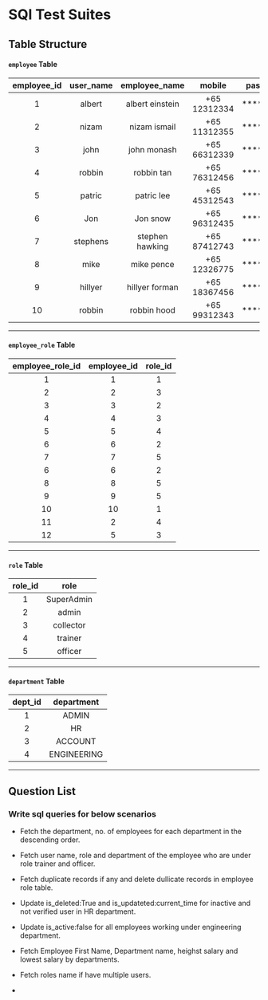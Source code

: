 # SQl Test Suites


## Table Structure

#### `employee` Table

| employee_id | user_name | employee_name | mobile | password | user_role_id | Dept_id | is_active | is_verified | Is_deleted | salary | created_at | updated_at
| :---: | :---: | :---: | :---: | :---: | :---: | :---: | :---: | :---: | :---: | :---: | :---: | :---: |
| 1	| albert | albert einstein    | +65 12312334 | ********* | 1 | 4 | True| True| False| 4920 |2021-03-24 02:06:52.404160| 2021-03-24 02:06:52.404160
| 2	| nizam  | nizam ismail 	| +65 11312355 | ********* | 2 | 2 | True | True | 	False | 6873 |2021-03-24 02:06:52.404160 | 2021-03-24 02:06:52.404160
| 3	| john	 | john monash   | +65 66312339 | ********* | 3 | 3 | True | True | 	False | 5487 |2021-03-24 02:06:52.404160 | 2021-03-24 02:06:52.404160
| 4	| robbin | robbin tan	| +65 76312456 | ********* | 4 | 3 | True | false |	False | 5596 |2021-04-24 02:06:52.404160 | 2021-04-26 02:06:52.404160
| 5	| patric | patric lee	| +65 45312543 | ********* | 5 | 4 | True | True | 	False | 4569 |2021-04-24 02:06:52.404160 | 2021-04-24 02:06:52.404160
| 6	| Jon    | Jon snow		| +65 96312435 | ********* | 6 | 2 | False | False |	False | 4676 |2021-04-24 02:06:52.404160 | 2021-04-24 02:06:52.404160
| 7	| stephens | stephen hawking	| +65 87412743 | ********* | 7 | 1 | True | True | 	False | 5735 |2021-05-24 02:06:52.404160 | 2021-05-48 02:06:52.404160
| 8	| mike   | mike pence		| +65 12326775 | ********* | 8 | 1 | True | True | 	False | 3934 |2021-05-24 02:06:52.404160 | 2021-05-27 02:06:52.404160
| 9	| hillyer| hillyer forman	| +65 18367456 | ********* | 9 | 3 | False | True | 	False | 7743 |2021-05-24 02:06:52.404160 | 2021-05-29 02:06:52.404160
|10	| robbin | robbin hood	| +65 99312343 | ********* | 10 | 4| True | True | 	False | null |2021-05-24 02:06:52.404160 | 2021-05-24 02:06:52.404160
___
#### `employee_role` Table

| employee_role_id | employee_id | role_id |
| :---: | :---: | :---: |
|1	| 1	| 1
|2	| 2	| 3
|3	| 3	| 2
|4	| 4	| 3
|5	| 5	| 4
|6	| 6	| 2
|7	| 7	| 5
|6	| 6	| 2
|8	| 8	| 5
|9	| 9	| 5
|10	| 10| 1
|11	| 2	| 4
|12	| 5	| 3
___
#### `role` Table

| role_id | role |
| :---: | :---: | 
|1	| SuperAdmin
|2	| admin
|3	| collector
|4	| trainer
|5	| officer
___
#### `department` Table

| dept_id | department |
| :---: | :---: | 
|1  | ADMIN
|2	| HR
|3	| ACCOUNT
|4	| ENGINEERING
___

## Question List

### Write sql queries for below scenarios

 - Fetch the department, no. of employees for each department in the descending order.

 - Fetch user name, role and department of the employee who are under role trainer and officer.

 - Fetch duplicate records if any and delete dullicate records in employee role table.

 - Update is_deleted:True and is_updateted:current_time for inactive and not verified user in HR department.

 - Update is_active:false for all employees working under engineering department.

 - Fetch Employee First Name, Department name, heighst salary and lowest salary by departments.

 - Fetch roles name if have multiple users.

 - 